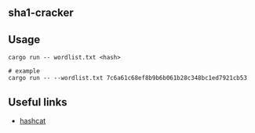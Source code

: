 sha1-cracker
---

## Usage

```
cargo run -- wordlist.txt <hash>

# example
cargo run -- --wordlist.txt 7c6a61c68ef8b9b6b061b28c348bc1ed7921cb53
```

## Useful links

- [hashcat](https://hashcat.net/hashcat/)

